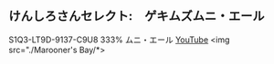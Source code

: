 
## けんしろさんセレクト:　ゲキムズムニ・エール
S1Q3-LT9D-9137-C9U8 333% ムニ・エール
[YouTube](https://www.youtube.com/live/K1hiKkjXdXA?feature=share&t=4003)
<img src="./Marooner's Bay/*>